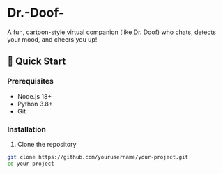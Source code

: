 # Dr.-Doof-
A fun, cartoon-style virtual companion (like Dr. Doof) who chats, detects your mood, and cheers you up!

## 🚀 Quick Start

### Prerequisites
- Node.js 18+
- Python 3.8+
- Git

### Installation
1. Clone the repository
```bash
git clone https://github.com/yourusername/your-project.git
cd your-project
